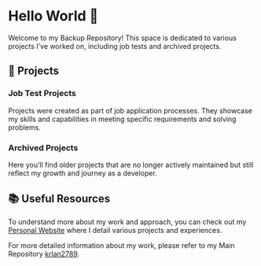# Hello World 👋

Welcome to my Backup Repository! This space is dedicated to various projects I’ve worked on, including job tests and archived projects.

## 📂 Projects

### Job Test Projects
Projects were created as part of job application processes. They showcase my skills and capabilities in meeting specific requirements and solving problems.

### Archived Projects
Here you’ll find older projects that are no longer actively maintained but still reflect my growth and journey as a developer.

## 📚 Useful Resources

To understand more about my work and approach, you can check out my [Personal Website](https://erlankurnia.github.io) where I detail various projects and experiences.

For more detailed information about my work, please refer to my Main Repository [krlan2789](https://github.com/krlan2789).
